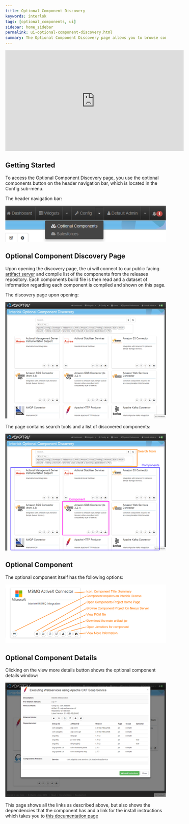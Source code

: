 ```yaml
---
title: Optional Component Discovery
keywords: interlok
tags: [optional_components, ui]
sidebar: home_sidebar
permalink: ui-optional-component-discovery.html
summary: The Optional Component Discovery page allows you to browse components that can be added to Interlok. (Since 3.5.1)
---
```


<iframe width="560" height="315" src="https://www.youtube.com/embed/dLzBihUtYeE" frameborder="0" allowfullscreen></iframe>

## Getting Started ##

To access the Optional Component Discovery page, you use the optional components button on the header navigation bar, which is located in the Config sub-menu.

The header navigation bar:

 ![Navigation bar with optional shown](./images/ui-user-guide/optional-components-header-navigation.png)

## Optional Component Discovery Page ##

Upon opening the discovery page, the ui will connect to our public facing [artifact server][] and compile list of the components from the releases repository. Each components build file is then read and a dataset of information regarding each component is compiled and shown on this page.

The discovery page upon opening:

 ![Optional Component Discovery Page](./images/ui-user-guide/optional-main.png)

The page contains search tools and a list of discovered components:

 ![Optional Component Discovery Page Annotated](./images/ui-user-guide/optional-main-annotated.png)
 
## Optional Component ##

The optional component itself has the following options:

![Optional Component Discovery Page Annotated](./images/ui-user-guide/optional-component-annotated.png)
 
## Optional Component Details ##

Clicking on the view more details button shows the optional component details window:

![Optional Component Discovery Details](./images/ui-user-guide/optional-component-details.png)

This page shows all the links as described above, but also shows the dependencies that the component has and a link for the install instructions which takes you to [this documentation page][] 
 

[artifact server]: https://development.adaptris.net/nexus/content/groups/
[this documentation page]: https://development.adaptris.net/docs/Interlok/adapter-optional-components.html#how-to-install
